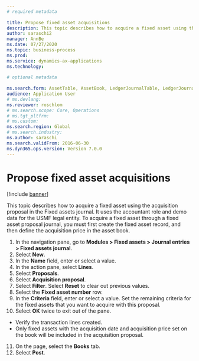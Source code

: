 ```yaml
--- 
# required metadata 
 
title: Propose fixed asset acquisitions
description: This topic describes how to acquire a fixed asset using the acquisition proposal in the Fixed assets journal. 
author: saraschi2
manager: AnnBe 
ms.date: 07/27/2020
ms.topic: business-process 
ms.prod:  
ms.service: dynamics-ax-applications 
ms.technology:  
 
# optional metadata 
 
ms.search.form: AssetTable, AssetBook, LedgerJournalTable, LedgerJournalTransAsset, SysQueryForm   
audience: Application User 
# ms.devlang:  
ms.reviewer: roschlom
# ms.search.scope: Core, Operations 
# ms.tgt_pltfrm:  
# ms.custom:  
ms.search.region: Global
# ms.search.industry: 
ms.author: saraschi
ms.search.validFrom: 2016-06-30 
ms.dyn365.ops.version: Version 7.0.0 
---
```

# Propose fixed asset acquisitions

[!include [banner](../../includes/banner.md)]

This topic describes how to acquire a fixed asset using the acquisition proposal in the Fixed assets journal. It uses the accountant role and demo data for the USMF legal entity. To acquire a fixed asset through a fixed asset proposal journal, you must first create the fixed asset record, and then define the acquisition price in the asset book.

1. In the navigation pane, go to **Modules > Fixed assets > Journal entries > Fixed assets journal**.
2. Select **New**.
3. In the **Name** field, enter or select a value.
4. In the action pane, select **Lines**.
5. Select **Proposals**.
6. Select **Acquisition proposal**.
7. Select **Filter**. Select **Reset** to clear out previous values.
8. Select the **Fixed asset number** row.
9. In the **Criteria** field, enter or select a value. Set the remaining criteria for the fixed assets that you want to acquire with this proposal.  
10. Select **OK** twice to exit out of the pane.
- Verify the transaction lines created.  
- Only fixed assets with the acquisition date and acquisition price set on the book will be included in the acquisition proposal.  
11. On the page, select the **Books** tab.
12. Select **Post**.
